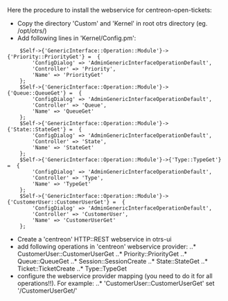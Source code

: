 
Here the procedure to install the webservice for centreon-open-tickets:
* Copy the directory 'Custom' and 'Kernel' in root otrs directory (eg. /opt/otrs/)
* Add following lines in 'Kernel/Config.pm':

```
    $Self->{'GenericInterface::Operation::Module'}->{'Priority::PriorityGet'} =  {
        'ConfigDialog' => 'AdminGenericInterfaceOperationDefault',
        'Controller' => 'Priority',
        'Name' => 'PriorityGet'
    };
    $Self->{'GenericInterface::Operation::Module'}->{'Queue::QueueGet'} =  {
        'ConfigDialog' => 'AdminGenericInterfaceOperationDefault',
        'Controller' => 'Queue',
        'Name' => 'QueueGet'
    };
    $Self->{'GenericInterface::Operation::Module'}->{'State::StateGet'} =  {
        'ConfigDialog' => 'AdminGenericInterfaceOperationDefault',
        'Controller' => 'State',
        'Name' => 'StateGet'
    };
    $Self->{'GenericInterface::Operation::Module'}->{'Type::TypeGet'} =  {
        'ConfigDialog' => 'AdminGenericInterfaceOperationDefault',
        'Controller' => 'Type',
        'Name' => 'TypeGet'
    };
    $Self->{'GenericInterface::Operation::Module'}->{'CustomerUser::CustomerUserGet'} =  {
        'ConfigDialog' => 'AdminGenericInterfaceOperationDefault',
        'Controller' => 'CustomerUser',
        'Name' => 'CustomerUserGet'
    };
```

* Create a 'centreon' HTTP::REST webservice in otrs-ui
* add following operations in 'centreon' webservice provider: 
..* CustomerUser::CustomerUserGet
..* Priority::PriorityGet 
..* Queue::QueueGet
..* Session::SessionCreate
..* State::StateGet
..* Ticket::TicketCreate
..* Type::TypeGet
* configure the webservice provider mapping (you need to do it for all operations!!). For example: 
..* 'CustomerUser::CustomerUserGet' set '/CustomerUserGet/'